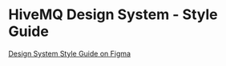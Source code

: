 # HiveMQ Design System - Style Guide
[Design System Style Guide on Figma](https://www.figma.com/file/Ej071hayjjyIpiPFEdBA2z/Style-guide?type=design&node-id=5%3A8&mode=design&t=K9R6Kw83QhAhWjs0-1)

